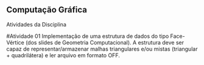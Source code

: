 ## Computação Gráfica
Atividades da Disciplina

#Atividade 01
Implementação de uma estrutura de dados do tipo Face-Vértice (dos slides de Geometria Computacional).
A estrutura deve ser capaz de representar/armazenar malhas triangulares e/ou mistas (triangular + quadrilátera) e ler arquivo em formato OFF.
